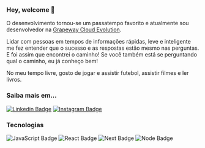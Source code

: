 ### Hey, welcome 👋

O desenvolvimento tornou-se um passatempo favorito e atualmente sou desenvolvedor na [Grapeway Cloud Evolution](https://www.grapeway.com.br).

Lidar com pessoas em tempos de informações rápidas, leve e inteligente me fez entender que o sucesso e as respostas estão mesmo nas perguntas. 
E foi assim que encontrei o caminho! 
Se você também está se perguntando qual o caminho, eu já conheço bem!


No meu tempo livre, gosto de jogar e assistir futebol, assistir filmes e ler livros.

### Saiba mais em...

[![Linkedin Badge](https://img.shields.io/badge/LinkedIn-0077B5?style=for-the-badge&logo=linkedin&logoColor=white&link=https://www.linkedin.com/in/ramonxm/)](https://www.linkedin.com/in/daniel-silva-dxp/)
[![Instagram Badge](https://img.shields.io/badge/Instagram-E4405F?style=for-the-badge&logo=instagram&logoColor=white&link=https://www.instagram.com/ramonxm/)](https://www.instagram.com/daniel.dxp/)

### Tecnologias

![JavaScript Badge](https://img.shields.io/badge/JavaScript-F7DF1E?style=for-the-badge&logo=javascript&logoColor=black) ![React Badge](https://img.shields.io/badge/React-20232A?style=for-the-badge&logo=react&logoColor=61DAFB) ![Next Badge](https://img.shields.io/badge/Next-20232A?style=for-the-badge&logo=react&logoColor=61DAFB) ![Node Badge](https://img.shields.io/badge/Node.js-43853D?style=for-the-badge&logo=node.js&logoColor=white)
